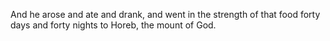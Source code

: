 And he arose and ate and drank, and went in the strength of that food forty days and forty nights to Horeb, the mount of God.
